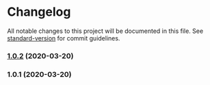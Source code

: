 # Changelog

All notable changes to this project will be documented in this file. See [standard-version](https://github.com/conventional-changelog/standard-version) for commit guidelines.

### [1.0.2](https://github.com/craigs/personal-site/compare/v1.0.1...v1.0.2) (2020-03-20)

### 1.0.1 (2020-03-20)
